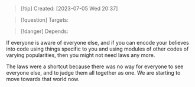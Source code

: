 
>[!tip] Created: [2023-07-05 Wed 20:37]

>[!question] Targets: 

>[!danger] Depends: 

If everyone is aware of everyone else, and if you can encode your believes into code using things specific to you and using modules of other codes of varying popularities, then you might not need laws any more.

The laws were a shortcut because there was no way for everyone to see everyone else, and to judge them all together as one.  We are starting to move towards that world now.